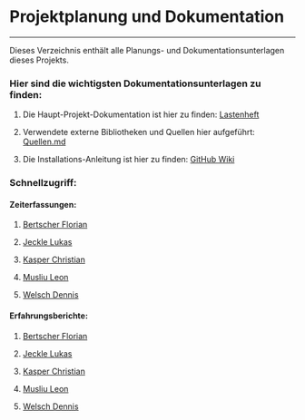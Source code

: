 # Projektplanung und Dokumentation

---

Dieses Verzeichnis enthält alle Planungs- und Dokumentationsunterlagen dieses Projekts.

### Hier sind die wichtigsten Dokumentationsunterlagen zu finden:

1. Die Haupt-Projekt-Dokumentation ist hier zu finden: [Lastenheft](/1.%20Projektplanung%20und%20Dokumentation/04_RaytRazor_Lastenheft.pdf)

2. Verwendete externe Bibliotheken und Quellen hier aufgeführt: [Quellen.md](/1.%20Projektplanung%20und%20Dokumentation/05_Quellen.md)

3. Die Installations-Anleitung ist hier zu finden: [GitHub Wiki](https://github.com/lgndluke/RaytRazor/wiki/)

### Schnellzugriff:

#### Zeiterfassungen: <br>

1. [Bertscher Florian](1.1%20Zeiterfassung/Zeiterfassung_Bertscher_Florian.xlsx)

2. [Jeckle Lukas](1.1%20Zeiterfassung/Zeiterfassung_Jeckle_Lukas.xlsx)

3. [Kasper Christian](1.1%20Zeiterfassung/Zeiterfassung_Kasper_Christian.xlsx)

4. [Musliu Leon](1.1%20Zeiterfassung/Zeiterfassung_Musliu_Leon.xlsx)

5. [Welsch Dennis](1.1%20Zeiterfassung/Zeiterfassung_Welsch_Dennis.xlsx)

#### Erfahrungsberichte: <br>

1. [Bertscher Florian](1.2%20Erfahrungsbericht/Erfahrungsbericht_Florian_Bertscher.docx)

2. [Jeckle Lukas](1.2%20Erfahrungsbericht/Erfahrungsbericht_Lukas_Jeckle.docx)

3. [Kasper Christian](1.2%20Erfahrungsbericht/Erfahrungsbericht_Christian_Kasper.docx)

4. [Musliu Leon](1.2%20Erfahrungsbericht/Erfahrungsbericht_Leon_Musliu.docx)

5. [Welsch Dennis](1.2%20Erfahrungsbericht/Erfahrungsbericht_Dennis_Welsch.docx)

